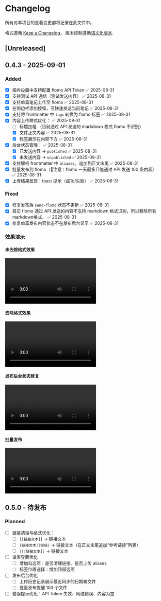 
# Changelog

所有对本项目的显著变更都将记录在此文件中。

格式遵循 [Keep a Changelog](https://keepachangelog.com/zh-CN/1.0.0/)，
版本控制遵循[语义化版本](https://semver.org/lang/zh-CN/).

## [Unreleased]

## 0.4.3 - 2025-09-01
### Added
- [x] 插件设置中支持配置 flomo API Token ✅ 2025-08-31
- [x] 支持测试 API 通信（测试发送内容） ✅ 2025-08-31
- [x] 支持单篇笔记上传至 flomo ✅ 2025-08-31
- [x] 在侧边栏添加按钮，可快速发送当前笔记 ✅ 2025-08-31
- [x] 支持将 frontmatter 中 `tags` 转换为 flomo 标签 ✅ 2025-08-31
- [x] 内容上传样式优化： ✅ 2025-08-31
	- [ ] 标题加粗 （目前通过 API 发送的 markdown 格式 flomo 不识别）
	- [x] 文件正文内容 ✅ 2025-08-31
	- [x] 标签展示在内容下方 ✅ 2025-08-31
- [x] 后台状态管理： ✅ 2025-08-31
	- [x] 已发送内容 → `published` ✅ 2025-08-31
	- [x] 未发送内容 → `unpublished` ✅ 2025-08-31
- [x] 支持解析 frontmatter 中 `aliases`，追加到正文末尾 ✅ 2025-08-31
- [x] 批量发布到 flomo（🚨注意：flomo 一天最多只能通过 API 发送 100 条内容） ✅ 2025-08-31
- [x] 上传结果反馈：toast 提示（成功/失败） ✅ 2025-08-31
### Fixed
- [x] 修复发布后 `send-flomo` 状态不更新 ✅ 2025-08-31
- [x] 目前 flomo 通过 API 发送的内容不支持 markdown 格式识别，所以移除所有 markdown格式。 ✅ 2025-08-31
- [x] 修复单篇发布内容状态不在发布后台显示 ✅ 2025-08-31

### 效果演示

#### 未去除格式效果

![](./assets/md2flomo-sendcard.mp4)

#### 去除格式效果

![](./assets/md2flomo-sendcard-clean.mp4)

#### 发布后台状态修复

![](./assets/md2flomo-pub-status.mp4)

#### 批量发布

![](./assets/md2flomo-sendnotes.mp4)

## 0.5.0 - 待发布
### Planned
- [ ] 链接清理与格式优化：  
	- [ ] `[[链接文本]]` → 链接文本  
	- [ ] `[链接文本](链接)` → 链接文本（在正文末尾追加“参考链接”列表）  
	- [ ] `![[链接文本]]` → 链接文本  
- [ ] 设置界面优化
	- [ ] 增加勾选项：是否清理链接、是否上传 aliases
	- [ ] 标签位置选择：增加顶部选项
- [ ] 发布后台优化
	- [ ] 上传历史记录展示最近同步的日期和文件
	- [ ] 批量发布提醒 100 个文件
- [ ] 错误提示优化：API Token 失效、网络错误、内容为空
